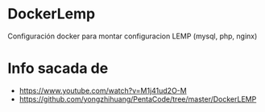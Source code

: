 # DockerLemp
Configuración docker para montar configuracion LEMP (mysql, php, nginx)

# Info sacada de 
- https://www.youtube.com/watch?v=M1j41ud2O-M
- https://github.com/yongzhihuang/PentaCode/tree/master/DockerLEMP